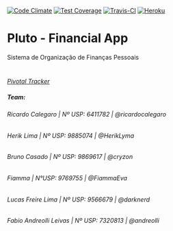 [![Code Climate](https://codeclimate.com/github/SIN5005/projeto-agil/badges/gpa.svg)](https://codeclimate.com/github/SIN5005/projeto-agil)
[![Test Coverage](https://codeclimate.com/github/SIN5005/projeto-agil/badges/coverage.svg)](https://codeclimate.com/github/SIN5005/projeto-agil/coverage)
[![Travis-CI](https://travis-ci.org/SIN5005/projeto-agil.svg?branch=master)](https://travis-ci.org/SIN5005/projeto-agil)
[![Heroku](https://heroku-badge.herokuapp.com/?app=pluto-finapp)](https://pluto-finapp.herokuapp.com)

# Pluto - Financial App 
Sistema de Organização de Finanças Pessoais
#
*[Pivotal Tracker](https://www.pivotaltracker.com/n/projects/1860247)*

##### *Team:*
###### Ricardo Calegaro | Nº USP: 6411782 | *@ricardocalegaro*
###### Herik Lima | Nº USP: 9885074 | *@HerikLyma*
###### Bruno Casado |  Nº USP: 9869617 | *@cryzon*
###### Fiamma | N°USP: 9769755 | *@FiammaEva*
###### Lucas Freire Lima |  Nº USP: 9566679 | *@darknerd*
###### Fabio Andreolli Leivas | Nº USP: 7320813 | *@andreolli*
